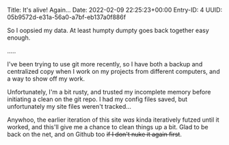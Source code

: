 Title: It's alive! Again...
Date: 2022-02-09 22:25:23+00:00
Entry-ID: 4
UUID: 05b9572d-e31a-56a0-a7bf-eb137a0f886f

So I oopsied my data. At least humpty dumpty goes back together easy enough.

.....

I've been trying to use git more recently, so I have both a backup and centralized copy when I work on my projects from different computers, and a way to show off my work.

Unfortunately, I'm a bit rusty, and trusted my incomplete memory before initiating a clean on the git repo. I had my config files saved, but unfortunately my site files weren't tracked...

Anywhoo, the earlier iteration of this site *was* kinda iteratively futzed until it worked, and this'll give me a chance to clean things up a bit. Glad to be back on the net, and on Github too ~~if I don't nuke it again first~~.
